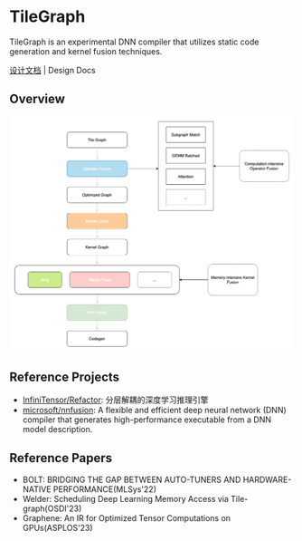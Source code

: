 # TileGraph

TileGraph is an experimental DNN compiler that utilizes static code generation and kernel fusion techniques.

[设计文档](docs/design.md) | Design Docs

## Overview

![](docs/tilegraph.png)

## Reference Projects

- [InfiniTensor/Refactor](https://github.com/InfiniTensor/RefactorGraph): 分层解耦的深度学习推理引擎
- [microsoft/nnfusion](https://github.com/microsoft/nnfusion): A flexible and efficient deep neural network (DNN) compiler that generates high-performance executable from a DNN model description.

## Reference Papers

- BOLT: BRIDGING THE GAP BETWEEN AUTO-TUNERS AND HARDWARE-NATIVE PERFORMANCE(MLSys'22)
- Welder: Scheduling Deep Learning Memory Access via Tile-graph(OSDI'23)
- Graphene: An IR for Optimized Tensor Computations on GPUs(ASPLOS'23)
